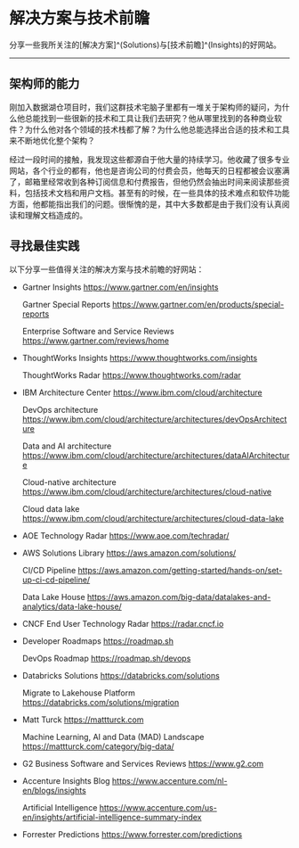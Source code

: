 # 解决方案与技术前瞻


分享一些我所关注的[解决方案]^(Solutions)与[技术前瞻]^(Insights)的好网站。

<!--more-->

---

## 架构师的能力

刚加入数据湖仓项目时，我们这群技术宅脑子里都有一堆关于架构师的疑问，为什么他总能找到一些很新的技术和工具让我们去研究？他从哪里找到的各种商业软件？为什么他对各个领域的技术栈都了解？为什么他总能选择出合适的技术和工具来不断地优化整个架构？

经过一段时间的接触，我发现这些都源自于他大量的持续学习。他收藏了很多专业网站，各个行业的都有，他也是咨询公司的付费会员，他每天的日程都被会议塞满了，邮箱里经常收到各种订阅信息和付费报告，但他仍然会抽出时间来阅读那些资料，包括技术文档和用户文档。甚至有的时候，在一些具体的技术难点和软件功能方面，他都能指出我们的问题。很惭愧的是，其中大多数都是由于我们没有认真阅读和理解文档造成的。

## 寻找最佳实践

以下分享一些值得关注的解决方案与技术前瞻的好网站：

+ Gartner Insights https://www.gartner.com/en/insights

   Gartner Special Reports https://www.gartner.com/en/products/special-reports

   Enterprise Software and Service Reviews https://www.gartner.com/reviews/home

+ ThoughtWorks Insights https://www.thoughtworks.com/insights
   
   ThoughtWorks Radar https://www.thoughtworks.com/radar

+ IBM Architecture Center https://www.ibm.com/cloud/architecture
   
   DevOps architecture https://www.ibm.com/cloud/architecture/architectures/devOpsArchitecture

   Data and AI architecture https://www.ibm.com/cloud/architecture/architectures/dataAIArchitecture

   Cloud-native architecture https://www.ibm.com/cloud/architecture/architectures/cloud-native

   Cloud data lake https://www.ibm.com/cloud/architecture/architectures/cloud-data-lake

+ AOE Technology Radar https://www.aoe.com/techradar/

+ AWS Solutions Library https://aws.amazon.com/solutions/

   CI/CD Pipeline https://aws.amazon.com/getting-started/hands-on/set-up-ci-cd-pipeline/

   Data Lake House https://aws.amazon.com/big-data/datalakes-and-analytics/data-lake-house/

+ CNCF End User Technology Radar https://radar.cncf.io

+ Developer Roadmaps https://roadmap.sh

   DevOps Roadmap https://roadmap.sh/devops

+ Databricks Solutions https://databricks.com/solutions
   
   Migrate to Lakehouse Platform https://databricks.com/solutions/migration

+ Matt Turck https://mattturck.com

   Machine Learning, AI and Data (MAD) Landscape https://mattturck.com/category/big-data/

+ G2 Business Software and Services Reviews https://www.g2.com

+ Accenture Insights Blog https://www.accenture.com/nl-en/blogs/insights

   Artificial Intelligence https://www.accenture.com/us-en/insights/artificial-intelligence-summary-index

+ Forrester Predictions https://www.forrester.com/predictions

